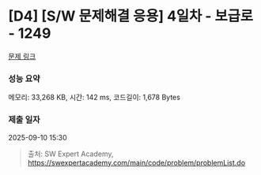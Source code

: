 # [D4] [S/W 문제해결 응용] 4일차 - 보급로 - 1249 

[문제 링크](https://swexpertacademy.com/main/code/problem/problemDetail.do?contestProbId=AV15QRX6APsCFAYD) 

### 성능 요약

메모리: 33,268 KB, 시간: 142 ms, 코드길이: 1,678 Bytes

### 제출 일자

2025-09-10 15:30



> 출처: SW Expert Academy, https://swexpertacademy.com/main/code/problem/problemList.do